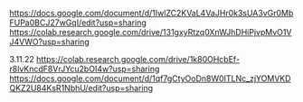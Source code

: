 https://docs.google.com/document/d/1IwlZC2KVaL4VaJHr0k3sUA3vGr0MbFUPa0BCJ27wGqI/edit?usp=sharing
https://colab.research.google.com/drive/131gxyRtzq0XnWJhDHiPjvpMvO1VJ4VWO?usp=sharing

3.11.22
https://colab.research.google.com/drive/1k80OHcbEf-r8lvKncdF8VrJYcu2bOI4w?usp=sharing
https://docs.google.com/document/d/1qf7gCtyOoDn8W0ITLNc_zjYOMVKDQKZ2U84KsR1NbhU/edit?usp=sharing
